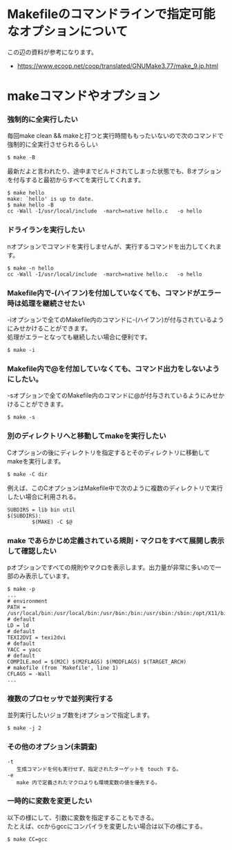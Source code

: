# Makefileのコマンドラインで指定可能なオプションについて
この辺の資料が参考になります。
- https://www.ecoop.net/coop/translated/GNUMake3.77/make_9.jp.html

# makeコマンドやオプション

### 強制的に全実行したい
毎回make clean && makeと打つと実行時間ももったいないので次のコマンドで強制的に全実行させられるらしい
```
$ make -B
```

最新だよと言われたり、途中までビルドされてしまった状態でも、Bオプションを付与すると最初からすべてを実行してくれます。
```
$ make hello 
make: `hello' is up to date.
$ make hello -B
cc -Wall -I/usr/local/include  -march=native hello.c   -o hello
```

### ドライランを実行したい
nオプションでコマンドを実行しませんが、実行するコマンドを出力してくれます。
```
$ make -n hello
cc -Wall -I/usr/local/include  -march=native hello.c   -o hello
```

### Makefile内で-(ハイフン)を付加していなくても、コマンドがエラー時は処理を継続させたい
-iオプションで全てのMakefile内のコマンドに-(ハイフン)が付与されているようにみせかけることができます。   
処理がエラーとなっても継続したい場合に便利です。   
```
$ make -i 
```

### Makefile内で@を付加していなくても、コマンド出力をしないようにしたい。
-sオプションで全てのMakefile内のコマンドに@が付与されているようにみせかけることができます。   
```
$ make -s 
```

### 別のディレクトリへと移動してmakeを実行したい
Cオプションの後にディレクトリを指定するとそのディレクトリに移動してmakeを実行します。
```
$ make -C dir
```

例えば、このCオプションはMakefile中で次のように複数のディレクトリで実行したい場合に利用される。
```
SUBDIRS = lib bin util
$(SUBDIRS):
        $(MAKE) -C $@
```

### make であらかじめ定義されている規則・マクロをすべて展開し表示して確認したい
pオプションですべての規則やマクロを表示します。出力量が非常に多いので一部のみ表示しています。
```
$ make -p
...
# environment
PATH = /usr/local/bin:/usr/local/bin:/usr/bin:/bin:/usr/sbin:/sbin:/opt/X11/bin:/Applications/Wireshark.app/Contents/MacOS
# default
LD = ld
# default
TEXI2DVI = texi2dvi
# default
YACC = yacc
# default
COMPILE.mod = $(M2C) $(M2FLAGS) $(MODFLAGS) $(TARGET_ARCH)
# makefile (from `Makefile', line 1)
CFLAGS = -Wall
...
```

### 複数のプロセッサで並列実行する
並列実行したいジョブ数をjオプションで指定します。
```
$ make -j 2
```

### その他のオプション(未調査)
```
-t 
   生成コマンドを何も実行せず、指定されたターゲットを touch する。 
-e 
   make 内で定義されたマクロよりも環境変数の値を優先する。
```

### 一時的に変数を変更したい
以下の様にして、引数に変数を指定することもできる。   
たとえば、ccからgccにコンパイラを変更したい場合は以下の様にする。   
```
$ make CC=gcc
```
